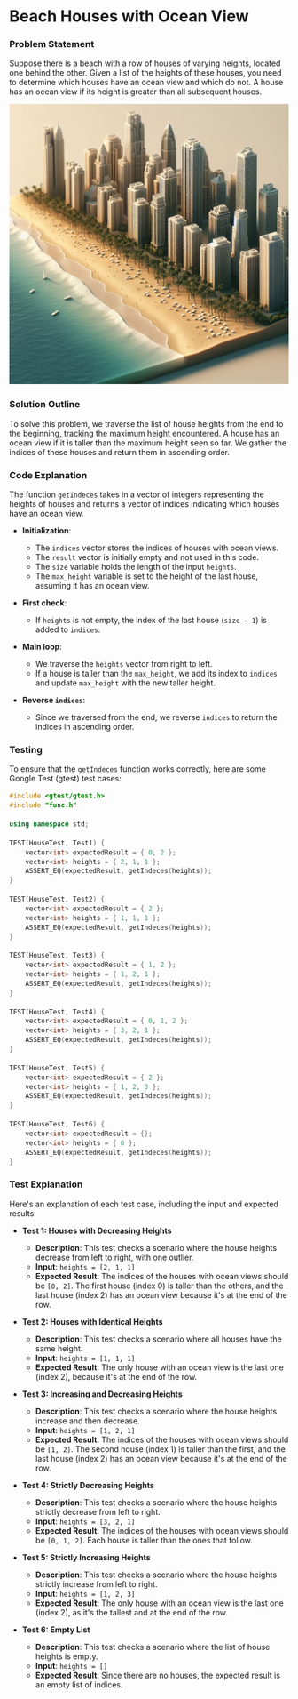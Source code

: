 # Beach Houses with Ocean View
### Problem Statement
Suppose there is a beach with a row of houses of varying heights, located one behind the other. Given a list of the heights of these houses, you need to determine which houses have an ocean view and which do not. A house has an ocean view if its height is greater than all subsequent houses.

![Image](https://github.com/synrisea/BeachView/blob/main/OIG4.jfif)

### Solution Outline
To solve this problem, we traverse the list of house heights from the end to the beginning, tracking the maximum height encountered. A house has an ocean view if it is taller than the maximum height seen so far. We gather the indices of these houses and return them in ascending order.

### Code Explanation
The function `getIndeces` takes in a vector of integers representing the heights of houses and returns a vector of indices indicating which houses have an ocean view.

- **Initialization**:
  - The `indices` vector stores the indices of houses with ocean views.
  - The `result` vector is initially empty and not used in this code.
  - The `size` variable holds the length of the input `heights`.
  - The `max_height` variable is set to the height of the last house, assuming it has an ocean view.

- **First check**:
  - If `heights` is not empty, the index of the last house (`size - 1`) is added to `indices`.

- **Main loop**:
  - We traverse the `heights` vector from right to left.
  - If a house is taller than the `max_height`, we add its index to `indices` and update `max_height` with the new taller height.

- **Reverse `indices`**:
  - Since we traversed from the end, we reverse `indices` to return the indices in ascending order.

### Testing
To ensure that the `getIndeces` function works correctly, here are some Google Test (gtest) test cases:

```cpp
#include <gtest/gtest.h>
#include "func.h"

using namespace std;

TEST(HouseTest, Test1) {
    vector<int> expectedResult = { 0, 2 };
    vector<int> heights = { 2, 1, 1 };
    ASSERT_EQ(expectedResult, getIndeces(heights));
}

TEST(HouseTest, Test2) {
    vector<int> expectedResult = { 2 };
    vector<int> heights = { 1, 1, 1 };
    ASSERT_EQ(expectedResult, getIndeces(heights));
}

TEST(HouseTest, Test3) {
    vector<int> expectedResult = { 1, 2 };
    vector<int> heights = { 1, 2, 1 };
    ASSERT_EQ(expectedResult, getIndeces(heights));
}

TEST(HouseTest, Test4) {
    vector<int> expectedResult = { 0, 1, 2 };
    vector<int> heights = { 3, 2, 1 };
    ASSERT_EQ(expectedResult, getIndeces(heights));
}

TEST(HouseTest, Test5) {
    vector<int> expectedResult = { 2 };
    vector<int> heights = { 1, 2, 3 };
    ASSERT_EQ(expectedResult, getIndeces(heights));
}

TEST(HouseTest, Test6) {
    vector<int> expectedResult = {};
    vector<int> heights = { 0 };
    ASSERT_EQ(expectedResult, getIndeces(heights));
}
```

### Test Explanation
Here's an explanation of each test case, including the input and expected results:

- **Test 1: Houses with Decreasing Heights**
  - **Description**: This test checks a scenario where the house heights decrease from left to right, with one outlier.
  - **Input**: `heights = [2, 1, 1]`
  - **Expected Result**: The indices of the houses with ocean views should be `[0, 2]`. The first house (index 0) is taller than the others, and the last house (index 2) has an ocean view because it's at the end of the row.

- **Test 2: Houses with Identical Heights**
  - **Description**: This test checks a scenario where all houses have the same height.
  - **Input**: `heights = [1, 1, 1]`
  - **Expected Result**: The only house with an ocean view is the last one (index 2), because it's at the end of the row.

- **Test 3: Increasing and Decreasing Heights**
  - **Description**: This test checks a scenario where the house heights increase and then decrease.
  - **Input**: `heights = [1, 2, 1]`
  - **Expected Result**: The indices of the houses with ocean views should be `[1, 2]`. The second house (index 1) is taller than the first, and the last house (index 2) has an ocean view because it's at the end of the row.

- **Test 4: Strictly Decreasing Heights**
  - **Description**: This test checks a scenario where the house heights strictly decrease from left to right.
  - **Input**: `heights = [3, 2, 1]`
  - **Expected Result**: The indices of the houses with ocean views should be `[0, 1, 2]`. Each house is taller than the ones that follow.

- **Test 5: Strictly Increasing Heights**
  - **Description**: This test checks a scenario where the house heights strictly increase from left to right.
  - **Input**: `heights = [1, 2, 3]`
  - **Expected Result**: The only house with an ocean view is the last one (index 2), as it's the tallest and at the end of the row.

- **Test 6: Empty List**
  - **Description**: This test checks a scenario where the list of house heights is empty.
  - **Input**: `heights = []`
  - **Expected Result**: Since there are no houses, the expected result is an empty list of indices.

